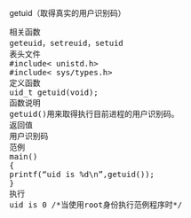 getuid（取得真实的用户识别码）
<pre>相关函数
geteuid，setreuid，setuid
表头文件
#include< unistd.h>
#include< sys/types.h>
定义函数
uid_t getuid(void);
函数说明
getuid()用来取得执行目前进程的用户识别码。
返回值
用户识别码
范例
main()
{ 
printf(“uid is %d\n”,getuid());
}
执行
uid is 0 /*当使用root身份执行范例程序时*/</pre>